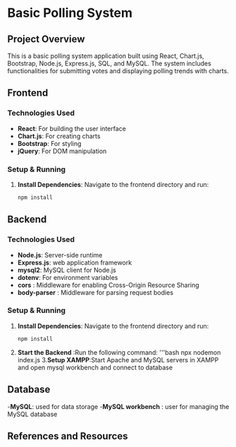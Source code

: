 # Basic Polling System

## Project Overview

This is a basic polling system application built using React, Chart.js, Bootstrap, Node.js, Express.js, SQL, and MySQL. The system includes functionalities for submitting votes and displaying polling trends with charts.

## Frontend

### Technologies Used
- **React**: For building the user interface
- **Chart.js**: For creating charts
- **Bootstrap**: For styling
- **jQuery**: For DOM manipulation

### Setup & Running

1. **Install Dependencies**: Navigate to the frontend directory and run:
   ```bash
   npm install

## Backend

### Technologies Used
- **Node.js**: Server-side runtime
- **Express.js**: web application framework
- **mysql2**: MySQL client for Node.js
- **dotenv**: For environment variables
- **cors** : Middleware for enabling Cross-Origin Resource Sharing
- **body-parser** : Middleware for parsing request bodies

  
### Setup & Running

1. **Install Dependencies**: Navigate to the frontend directory and run:
   ```bash
   npm install
2. **Start the Backend** :Run the following command:
    '''bash
   npx nodemon index.js
3.**Setup XAMPP**:Start Apache and MySQL servers in XAMPP and open mysql workbench and connect to database

## Database
-**MySQL**: used for data storage
-**MySQL workbench** : user for managing the MySQL database


## References and Resources

